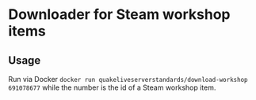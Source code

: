 # Downloader for Steam workshop items

## Usage

Run via Docker `docker run quakeliveserverstandards/download-workshop 691078677` while the number is the id of a Steam workshop item.